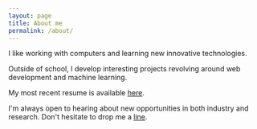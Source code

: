 ```yaml
---
layout: page
title: About me
permalink: /about/
---
```


I like working with computers and learning new innovative technologies.

Outside of school, I develop interesting projects revolving around web development and machine learning.

My most recent resume is available [here](https://drive.google.com/file/d/1kUqK6WcgQCh1WwS2ulcB6fdnRrYOFkck/view?usp=sharing).     

I'm always open to hearing about new opportunities in both industry and research. Don't hesitate to drop me a [line](mailto:armansidhu3@gmail.com).

